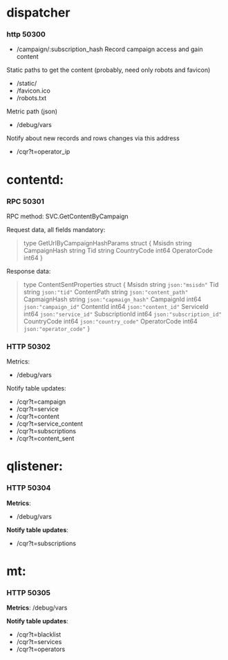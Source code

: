 # dispatcher

### http 50300

* /campaign/:subscription_hash
Record campaign access and gain content

Static paths to get the content (probably, need only robots and favicon)
* /static/
* /favicon.ico
* /robots.txt

Metric path (json)
* /debug/vars

Notify about new records and rows changes via this address
* /cqr?t=operator_ip

# contentd:
### RPC 50301

RPC method:
SVC.GetContentByCampaign

Request data, all fields mandatory:
> type GetUrlByCampaignHashParams struct {
>        Msisdn       string
>        CampaignHash string
>        Tid          string
>        CountryCode  int64
>        OperatorCode int64
> }

Response data:
> type ContentSentProperties struct {
>        Msisdn         string `json:"msisdn"`
>        Tid            string `json:"tid"`
>        ContentPath    string `json:"content_path"`
>        CapmaignHash   string `json:"capmaign_hash"`
>        CampaignId     int64  `json:"campaign_id"`
>        ContentId      int64  `json:"content_id"`
>        ServiceId      int64  `json:"service_id"`
>        SubscriptionId int64  `json:"subscription_id"`
>        CountryCode    int64  `json:"country_code"`
>        OperatorCode   int64  `json:"operator_code"`
> }

### HTTP 50302

Metrics:
* /debug/vars

Notify table updates:
* /cqr?t=campaign
* /cqr?t=service
* /cqr?t=content
* /cqr?t=service_content
* /cqr?t=subscriptions
* /cqr?t=content_sent


# qlistener:
###  HTTP 50304

**Metrics**:
* /debug/vars

**Notify table updates**:
* /cqr?t=subscriptions

# mt: 
### HTTP 50305 

**Metrics**:
/debug/vars

**Notify table updates**:
* /cqr?t=blacklist
* /cqr?t=services
* /cqr?t=operators

